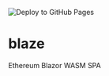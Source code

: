 ![Deploy to GitHub Pages](https://github.com/hamish-rose/blaze/workflows/Deploy%20to%20GitHub%20Pages/badge.svg)

# blaze

Ethereum Blazor WASM SPA
